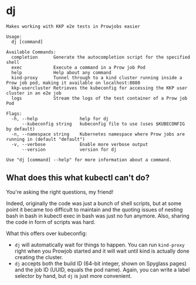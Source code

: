 # dj

```
Makes working with KKP e2e tests in Prowjobs easier

Usage:
  dj [command]

Available Commands:
  completion      Generate the autocompletion script for the specified shell
  exec            Execute a command in a Prow job Pod
  help            Help about any command
  kind-proxy      Tunnel through to a kind cluster running inside a Prow job pod, making it available on localhost:8080
  kkp-usercluster Retrieves the kubeconfig for accessing the KKP user cluster in an e2e job
  logs            Stream the logs of the test container of a Prow job Pod

Flags:
  -h, --help                help for dj
      --kubeconfig string   kubeconfig file to use (uses $KUBECONFIG by default)
  -n, --namespace string    Kubernetes namespace where Prow jobs are running in (default "default")
  -v, --verbose             Enable more verbose output
      --version             version for dj

Use "dj [command] --help" for more information about a command.
```

## What does this what kubectl can't do?

You're asking the right questions, my friend!

Indeed, originally the code was just a bunch of shell scripts, but at some point it became too
difficult to maintain and the quoting issues of nesting bash in bash in kubectl exec in bash
was just no fun anymore. Also, sharing the code in form of scripts was hard.

What this offers over kubeconfig:

* `dj` will automatically wait for things to happen. You can run `kind-proxy` right when
  you Prowjob started and it will wait until kind is actually done creating the cluster.
* `dj` accepts both the build ID (64-bit integer, shown on Spyglass pages) and the job ID
  (UUID, equals the pod name). Again, you can write a label selector by hand, but `dj` is
  just more convenient.
